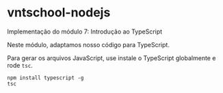 # vntschool-nodejs

Implementação do módulo 7:  Introdução ao TypeScript

Neste módulo, adaptamos nosso código para TypeScript.

Para gerar os arquivos JavaScript, use instale o TypeScript globalmente e rode `tsc`.

```
npm install typescript -g
tsc
```
